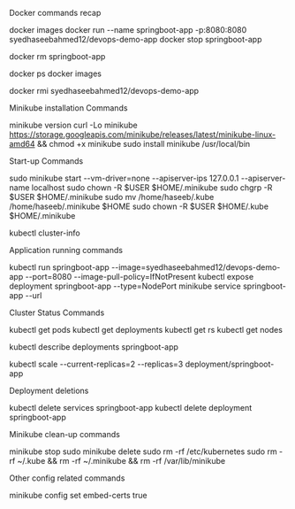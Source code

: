 Docker  commands recap

docker images
docker run --name springboot-app -p:8080:8080 syedhaseebahmed12/devops-demo-app
docker stop springboot-app

docker rm springboot-app

docker ps
docker images

docker rmi  syedhaseebahmed12/devops-demo-app

Minikube installation Commands

minikube version
curl -Lo minikube https://storage.googleapis.com/minikube/releases/latest/minikube-linux-amd64   && chmod +x minikube
sudo install minikube /usr/local/bin

Start-up Commands

sudo minikube start --vm-driver=none --apiserver-ips 127.0.0.1 --apiserver-name localhost
sudo chown -R $USER $HOME/.minikube
sudo chgrp -R $USER $HOME/.minikube
sudo mv /home/haseeb/.kube /home/haseeb/.minikube $HOME
sudo chown -R $USER $HOME/.kube $HOME/.minikube

kubectl cluster-info

Application running commands

kubectl run springboot-app --image=syedhaseebahmed12/devops-demo-app --port=8080 --image-pull-policy=IfNotPresent
kubectl expose deployment springboot-app --type=NodePort
minikube service springboot-app --url

Cluster Status Commands

kubectl get pods
kubectl get deployments
kubectl get rs
kubectl get nodes

kubectl describe deployments springboot-app

kubectl scale --current-replicas=2 --replicas=3 deployment/springboot-app

Deployment deletions

kubectl delete services springboot-app
kubectl delete deployment springboot-app







Minikube clean-up commands 

minikube stop
sudo minikube delete
sudo rm  -rf /etc/kubernetes
sudo rm -rf ~/.kube && rm -rf ~/.minikube && rm -rf /var/lib/minikube

Other config related commands 

minikube config set embed-certs true
